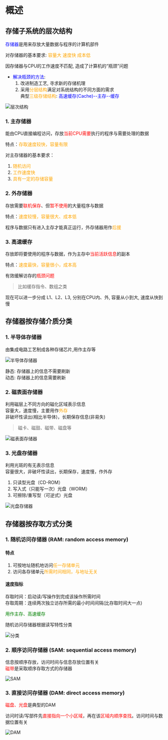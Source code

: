 # 概述

## 存储子系统的层次结构

<font color=blue>存储器</font>是用来存放大量数据与程序的计算机部件

对存储器的基本要求: <font color=orange>容量大 速度快 成本低</font>

因存储器与CPU的工作速度不匹配, 造成了计算机的“瓶颈”问题

* <font color=blue>解决瓶颈的方法</font>:
  1. 改进制造工艺, 寻求新的存储机理
  2. 采用<font color=orange>分层结构</font>满足对系统结构的不同方面的需求  
    典型<font color=orange>三级存储结构</font>: <font color=blue>高速缓存(Cache)--主存--缓存</font>  

![层次结构](pics/%E5%B1%82%E6%AC%A1%E7%BB%93%E6%9E%84.png)

### 1. 主存储器

能由CPU直接编程访问，存放<font color="red">当前CPU需要</font>执行的程序与需要处理的数据

特点：<font color="orange">存取速度较快，容量有限</font>

对主存储器的基本要求：  

  1. <font color=orange>随机访问</font>
  2. <font color=orange>工作速度快</font>
  3. <font color=orange>具有一定的存储容量</font>

### 2. 外存储器

存放需要<font color="red">联机保存</font>、但<font color="red">暂不使用</font>的大量程序与数据

特点：<font color="orange">速度较慢，容量很大、成本低</font>

程序与数据只有进入主存才能真正运行，外存储器用作<font color="orange">后援</font>

### 3. 高速缓存

存放即将要使用的程序与数据，作为主存中<font color="red">当前活跃信息</font>的副本

特点：<font color="orange">速度最快，容量很小，成本高</font>

有效缓解访存的<font color="red">瓶颈问题</font>

> 比如缓存指令、数组之类

现在可以进一步分成 L1、L2、L3, 分别在CPU内、外, 容量从小到大, 速度从快到慢

## 存储器按存储介质分类

### 1. 半导体存储器

由集成电路工艺制成各种存储芯片,用作主存等

![半导体存储器](pics/%E5%8D%8A%E5%AF%BC%E4%BD%93%E5%AD%98%E5%82%A8%E5%99%A8.png)

静态: 存储器上的信息不需要刷新  
动态: 存储器上的信息需要刷新  

### 2. 磁表面存储器

利用磁层上不同方向的磁化区域表示信息  
容量大，速度慢，主要用作<font color="orange">外存</font>  
非破坏性读出(相比半导体)，长期保存信息(非易失)  
> 磁卡、磁鼓、磁带、磁盘等  

![磁表面存储器](pics/%E7%A3%81%E8%A1%A8%E9%9D%A2%E5%AD%98%E5%82%A8%E5%99%A8.png)

### 3. 光盘存储器

利用光斑的有无表示信息  
容量很大，非破坏性读出，长期保存，速度慢，作外存  

1. 只读型光盘（CD-ROM）  
2. 写入式（只能写一次）光盘（WORM）  
3. 可擦除/重写型（可逆式）光盘  

![光盘存储器](pics/%E5%85%89%E7%9B%98%E5%AD%98%E5%82%A8%E5%99%A8.png)

## 存储器按存取方式分类

### 1. 随机访问存储器 (RAM: random access memory)

#### 特点

1. 可按地址随机地访问<font color="orange">任一存储单元</font>
2. 访问各存储单元<font color="orange">所需时间相同，与地址无关</font>

#### 速度指标

存取时间：启动读/写操作到完成该操作所需时间  
存取周期：连续两次独立访存所需的最小时间间隔(比存取时间大一点)

<font color=green>用作主存、高速缓存</font>

随机访问存储器根据读写特性分类

![分类](pics/RAM%E5%88%86%E7%B1%BB.png)

### 2. 顺序访问存储器 (SAM: sequential access memory)

信息按顺序存放，访问时间与信息存放位置有关  
<font color="red">磁带</font>是采取顺序存取方式的存储器  

![SAM](pics/SAM.png)

### 3. 直接访问存储器 (DAM: direct access memory)

<font color=red>磁盘、光盘</font>是典型的DAM

访问时读/写部件先<font color="red">直接指向一个小区域</font>，再在该<font color="red">区域内顺序查找</font>。访问时间与数据位置有关

![DAM](pics/DAM.png)
